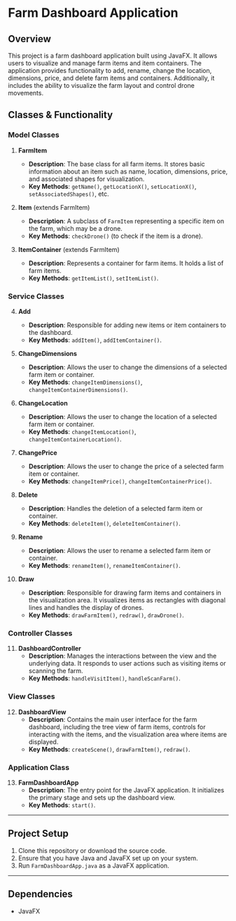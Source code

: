 # Farm Dashboard Application

## Overview

This project is a farm dashboard application built using JavaFX. It allows users to visualize and manage farm items and item containers. The application provides functionality to add, rename, change the location, dimensions, price, and delete farm items and containers. Additionally, it includes the ability to visualize the farm layout and control drone movements.

## Classes & Functionality

### **Model Classes**

1. **FarmItem**
   - **Description**: The base class for all farm items. It stores basic information about an item such as name, location, dimensions, price, and associated shapes for visualization.
   - **Key Methods**: `getName()`, `getLocationX()`, `setLocationX()`, `setAssociatedShapes()`, etc.

2. **Item** (extends FarmItem)
   - **Description**: A subclass of `FarmItem` representing a specific item on the farm, which may be a drone.
   - **Key Methods**: `checkDrone()` (to check if the item is a drone).

3. **ItemContainer** (extends FarmItem)
   - **Description**: Represents a container for farm items. It holds a list of farm items.
   - **Key Methods**: `getItemList()`, `setItemList()`.

### **Service Classes**

4. **Add**
   - **Description**: Responsible for adding new items or item containers to the dashboard.
   - **Key Methods**: `addItem()`, `addItemContainer()`.

5. **ChangeDimensions**
   - **Description**: Allows the user to change the dimensions of a selected farm item or container.
   - **Key Methods**: `changeItemDimensions()`, `changeItemContainerDimensions()`.

6. **ChangeLocation**
   - **Description**: Allows the user to change the location of a selected farm item or container.
   - **Key Methods**: `changeItemLocation()`, `changeItemContainerLocation()`.

7. **ChangePrice**
   - **Description**: Allows the user to change the price of a selected farm item or container.
   - **Key Methods**: `changeItemPrice()`, `changeItemContainerPrice()`.

8. **Delete**
   - **Description**: Handles the deletion of a selected farm item or container.
   - **Key Methods**: `deleteItem()`, `deleteItemContainer()`.

9. **Rename**
   - **Description**: Allows the user to rename a selected farm item or container.
   - **Key Methods**: `renameItem()`, `renameItemContainer()`.

10. **Draw**
    - **Description**: Responsible for drawing farm items and containers in the visualization area. It visualizes items as rectangles with diagonal lines and handles the display of drones.
    - **Key Methods**: `drawFarmItem()`, `redraw()`, `drawDrone()`.

### **Controller Classes**

11. **DashboardController**
    - **Description**: Manages the interactions between the view and the underlying data. It responds to user actions such as visiting items or scanning the farm.
    - **Key Methods**: `handleVisitItem()`, `handleScanFarm()`.

### **View Classes**

12. **DashboardView**
    - **Description**: Contains the main user interface for the farm dashboard, including the tree view of farm items, controls for interacting with the items, and the visualization area where items are displayed.
    - **Key Methods**: `createScene()`, `drawFarmItem()`, `redraw()`.

### **Application Class**

13. **FarmDashboardApp**
    - **Description**: The entry point for the JavaFX application. It initializes the primary stage and sets up the dashboard view.
    - **Key Methods**: `start()`.

---

## Project Setup

1. Clone this repository or download the source code.
2. Ensure that you have Java and JavaFX set up on your system.
3. Run `FarmDashboardApp.java` as a JavaFX application.

---

## Dependencies

- JavaFX
